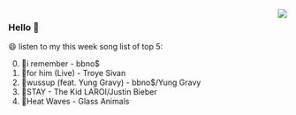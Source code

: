 <img align="right"  src="https://github-readme-stats.vercel.app/api/top-langs/?username=kvnZero" />

### Hello 👋

😄 listen to my this week song list of top 5:

0. 🌈i remember - bbno$
1. 🌈for him (Live) - Troye Sivan
2. 🌈wussup (feat. Yung Gravy) - bbno$/Yung Gravy
3. 🌈STAY - The Kid LAROI/Justin Bieber
4. 🌈Heat Waves - Glass Animals

